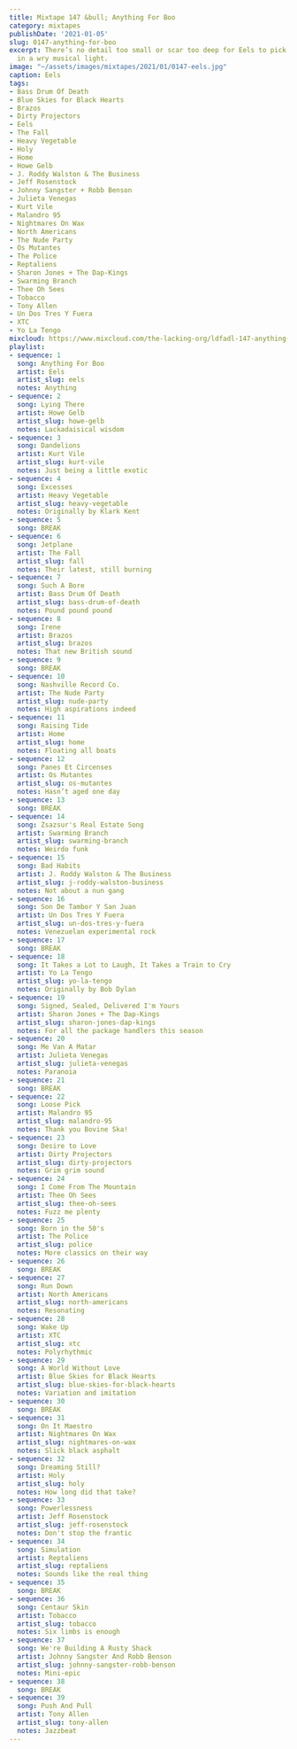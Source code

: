 ```yaml
---
title: Mixtape 147 &bull; Anything For Boo
category: mixtapes
publishDate: '2021-01-05'
slug: 0147-anything-for-boo
excerpt: There’s no detail too small or scar too deep for Eels to pick up and examine
  in a wry musical light.
image: "~/assets/images/mixtapes/2021/01/0147-eels.jpg"
caption: Eels
tags:
- Bass Drum Of Death
- Blue Skies for Black Hearts
- Brazos
- Dirty Projectors
- Eels
- The Fall
- Heavy Vegetable
- Holy
- Home
- Howe Gelb
- J. Roddy Walston & The Business
- Jeff Rosenstock
- Johnny Sangster + Robb Benson
- Julieta Venegas
- Kurt Vile
- Malandro 95
- Nightmares On Wax
- North Americans
- The Nude Party
- Os Mutantes
- The Police
- Reptaliens
- Sharon Jones + The Dap-Kings
- Swarming Branch
- Thee Oh Sees
- Tobacco
- Tony Allen
- Un Dos Tres Y Fuera
- XTC
- Yo La Tengo
mixcloud: https://www.mixcloud.com/the-lacking-org/ldfadl-147-anything-for-boo/
playlist:
- sequence: 1
  song: Anything For Boo
  artist: Eels
  artist_slug: eels
  notes: Anything
- sequence: 2
  song: Lying There
  artist: Howe Gelb
  artist_slug: howe-gelb
  notes: Lackadaisical wisdom
- sequence: 3
  song: Dandelions
  artist: Kurt Vile
  artist_slug: kurt-vile
  notes: Just being a little exotic
- sequence: 4
  song: Excesses
  artist: Heavy Vegetable
  artist_slug: heavy-vegetable
  notes: Originally by Klark Kent
- sequence: 5
  song: BREAK
- sequence: 6
  song: Jetplane
  artist: The Fall
  artist_slug: fall
  notes: Their latest, still burning
- sequence: 7
  song: Such A Bore
  artist: Bass Drum Of Death
  artist_slug: bass-drum-of-death
  notes: Pound pound pound
- sequence: 8
  song: Irene
  artist: Brazos
  artist_slug: brazos
  notes: That new British sound
- sequence: 9
  song: BREAK
- sequence: 10
  song: Nashville Record Co.
  artist: The Nude Party
  artist_slug: nude-party
  notes: High aspirations indeed
- sequence: 11
  song: Raising Tide
  artist: Home
  artist_slug: home
  notes: Floating all boats
- sequence: 12
  song: Panes Et Circenses
  artist: Os Mutantes
  artist_slug: os-mutantes
  notes: Hasn’t aged one day
- sequence: 13
  song: BREAK
- sequence: 14
  song: Zsazsur's Real Estate Song
  artist: Swarming Branch
  artist_slug: swarming-branch
  notes: Weirdo funk
- sequence: 15
  song: Bad Habits
  artist: J. Roddy Walston & The Business
  artist_slug: j-roddy-walston-business
  notes: Not about a nun gang
- sequence: 16
  song: Son De Tambor Y San Juan
  artist: Un Dos Tres Y Fuera
  artist_slug: un-dos-tres-y-fuera
  notes: Venezuelan experimental rock
- sequence: 17
  song: BREAK
- sequence: 18
  song: It Takes a Lot to Laugh, It Takes a Train to Cry
  artist: Yo La Tengo
  artist_slug: yo-la-tengo
  notes: Originally by Bob Dylan
- sequence: 19
  song: Signed, Sealed, Delivered I'm Yours
  artist: Sharon Jones + The Dap-Kings
  artist_slug: sharon-jones-dap-kings
  notes: For all the package handlers this season
- sequence: 20
  song: Me Van A Matar
  artist: Julieta Venegas
  artist_slug: julieta-venegas
  notes: Paranoia
- sequence: 21
  song: BREAK
- sequence: 22
  song: Loose Pick
  artist: Malandro 95
  artist_slug: malandro-95
  notes: Thank you Bovine Ska!
- sequence: 23
  song: Desire to Love
  artist: Dirty Projectors
  artist_slug: dirty-projectors
  notes: Grim grim sound
- sequence: 24
  song: I Come From The Mountain
  artist: Thee Oh Sees
  artist_slug: thee-oh-sees
  notes: Fuzz me plenty
- sequence: 25
  song: Born in the 50's
  artist: The Police
  artist_slug: police
  notes: More classics on their way
- sequence: 26
  song: BREAK
- sequence: 27
  song: Run Down
  artist: North Americans
  artist_slug: north-americans
  notes: Resonating
- sequence: 28
  song: Wake Up
  artist: XTC
  artist_slug: xtc
  notes: Polyrhythmic
- sequence: 29
  song: A World Without Love
  artist: Blue Skies for Black Hearts
  artist_slug: blue-skies-for-black-hearts
  notes: Variation and imitation
- sequence: 30
  song: BREAK
- sequence: 31
  song: On It Maestro
  artist: Nightmares On Wax
  artist_slug: nightmares-on-wax
  notes: Slick black asphalt
- sequence: 32
  song: Dreaming Still?
  artist: Holy
  artist_slug: holy
  notes: How long did that take?
- sequence: 33
  song: Powerlessness
  artist: Jeff Rosenstock
  artist_slug: jeff-rosenstock
  notes: Don't stop the frantic
- sequence: 34
  song: Simulation
  artist: Reptaliens
  artist_slug: reptaliens
  notes: Sounds like the real thing
- sequence: 35
  song: BREAK
- sequence: 36
  song: Centaur Skin
  artist: Tobacco
  artist_slug: tobacco
  notes: Six limbs is enough
- sequence: 37
  song: We're Building A Rusty Shack
  artist: Johnny Sangster And Robb Benson
  artist_slug: johnny-sangster-robb-benson
  notes: Mini-epic
- sequence: 38
  song: BREAK
- sequence: 39
  song: Push And Pull
  artist: Tony Allen
  artist_slug: tony-allen
  notes: Jazzbeat
---
```


